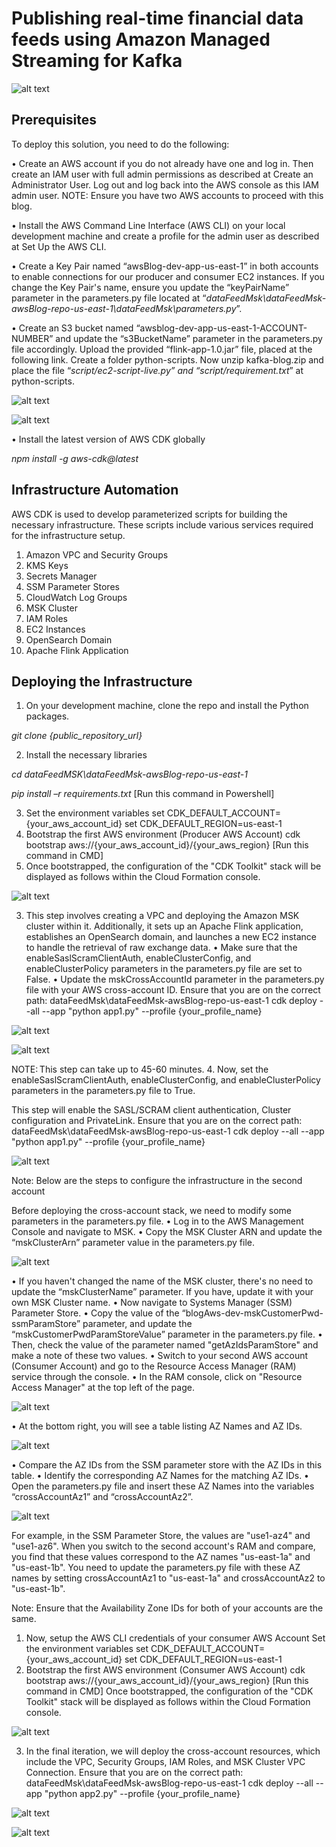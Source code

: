 # Publishing real-time financial data feeds using Amazon Managed Streaming for Kafka

![alt text](image-14.png)

## Prerequisites

To deploy this solution, you need to do the following: 
 
•	Create an AWS account if you do not already have one and log in. Then create an IAM user with full admin permissions as described at Create an Administrator User. Log out and log back into the AWS console as this IAM admin user.
NOTE: Ensure you have two AWS accounts to proceed with this blog.

•	Install the AWS Command Line Interface (AWS CLI) on your local development machine and create a profile for the admin user as described at Set Up the AWS CLI.   

•	Create a Key Pair named “awsBlog-dev-app-us-east-1” in both accounts to enable connections for our producer and consumer EC2 instances. If you change the Key Pair's name, ensure you update the “keyPairName” parameter in the parameters.py file located at
“*dataFeedMsk\dataFeedMsk-awsBlog-repo-us-east-1\dataFeedMsk\parameters.py*”.

•	Create an S3 bucket named “awsblog-dev-app-us-east-1-ACCOUNT-NUMBER” and update the “s3BucketName” parameter in the parameters.py file accordingly. Upload the provided “flink-app-1.0.jar” file, placed at the following link. Create a folder python-scripts. Now unzip kafka-blog.zip and place the file “*script/ec2-script-live.py” and “script/requirement.txt*” at python-scripts.

![alt text](image-1.png)

![alt text](image-2.png)

•	Install the latest version of AWS CDK globally

*npm install -g aws-cdk@latest*

## Infrastructure Automation
 
AWS CDK is used to develop parameterized scripts for building the necessary infrastructure. These scripts include various services required for the infrastructure setup.
 
1.	Amazon VPC and Security Groups
2.	KMS Keys
3.	Secrets Manager
4.	SSM Parameter Stores
5.	CloudWatch Log Groups
6.	MSK Cluster
7.	IAM Roles
8.	EC2 Instances
9.	OpenSearch Domain
10.	Apache Flink Application

## Deploying the Infrastructure 
 
1.	On your development machine, clone the repo and install the Python packages.

*git clone {public_repository_url}*

2.	Install the necessary libraries

*cd dataFeedMSK\dataFeedMsk-awsBlog-repo-us-east-1*

*pip install –r requirements.txt* [Run this command in Powershell]

3.	Set the environment variables
set CDK_DEFAULT_ACCOUNT={your_aws_account_id}
set CDK_DEFAULT_REGION=us-east-1
4.	Bootstrap the first AWS environment (Producer AWS Account)
cdk bootstrap aws://{your_aws_account_id}/{your_aws_region} [Run this command in CMD]	
5.	Once bootstrapped, the configuration of the "CDK Toolkit" stack will be displayed as follows within the Cloud Formation console.

![alt text](image-3.png)

3.	This step involves creating a VPC and deploying the Amazon MSK cluster within it. Additionally, it sets up an Apache Flink application, establishes an OpenSearch domain, and launches a new EC2 instance to handle the retrieval of raw exchange data.
•	Make sure that the enableSaslScramClientAuth, enableClusterConfig, and enableClusterPolicy parameters in the parameters.py file are set to False. 
•	Update the mskCrossAccountId parameter in the parameters.py file with your AWS cross-account ID.
Ensure that you are on the correct path: dataFeedMsk\dataFeedMsk-awsBlog-repo-us-east-1 
cdk deploy --all --app "python app1.py" --profile {your_profile_name}

![alt text](image-4.png)

![alt text](image-5.png)

NOTE: This step can take up to 45-60 minutes. 
4.	Now, set the enableSaslScramClientAuth, enableClusterConfig, and enableClusterPolicy parameters in the parameters.py file to True. 
 
This step will enable the SASL/SCRAM client authentication, Cluster configuration and PrivateLink.
Ensure that you are on the correct path: dataFeedMsk\dataFeedMsk-awsBlog-repo-us-east-1
cdk deploy --all --app "python app1.py" --profile {your_profile_name}

![alt text](image-6.png)

Note: Below are the steps to configure the infrastructure in the second account

Before deploying the cross-account stack, we need to modify some parameters in the parameters.py file. 
•	Log in to the AWS Management Console and navigate to MSK.
•	Copy the MSK Cluster ARN and update the “mskClusterArn” parameter value in the parameters.py file. 

![alt text](image-7.png)

•	If you haven't changed the name of the MSK cluster, there's no need to update the “mskClusterName” parameter. If you have, update it with your own MSK Cluster name. 
•	Now navigate to Systems Manager (SSM) Parameter Store.
•	Copy the value of the “blogAws-dev-mskCustomerPwd-ssmParamStore” parameter, and update the “mskCustomerPwdParamStoreValue” parameter in the parameters.py file. 
•	Then, check the value of the parameter named "getAzIdsParamStore" and make a note of these two values.
•	Switch to your second AWS account (Consumer Account) and go to the Resource Access Manager (RAM) service through the console.
•	In the RAM console, click on "Resource Access Manager" at the top left of the page.

![alt text](image-8.png)

•	At the bottom right, you will see a table listing AZ Names and AZ IDs.

![alt text](image-9.png)

•	Compare the AZ IDs from the SSM parameter store with the AZ IDs in this table.
•	Identify the corresponding AZ Names for the matching AZ IDs.
•	Open the parameters.py file and insert these AZ Names into the variables “crossAccountAz1” and “crossAccountAz2”.

![alt text](image-10.png)

For example, in the SSM Parameter Store, the values are "use1-az4" and "use1-az6". When you switch to the second account's RAM and compare, you find that these values correspond to the AZ names "us-east-1a" and "us-east-1b". You need to update the parameters.py file with these AZ names by setting crossAccountAz1 to "us-east-1a" and crossAccountAz2 to "us-east-1b".

Note: Ensure that the Availability Zone IDs for both of your accounts are the same.

1.	Now, setup the AWS CLI credentials of your consumer AWS Account Set the environment variables
set CDK_DEFAULT_ACCOUNT={your_aws_account_id}
set CDK_DEFAULT_REGION=us-east-1
2.	Bootstrap the first AWS environment (Consumer AWS Account)
cdk bootstrap aws://{your_aws_account_id}/{your_aws_region} [Run this command in CMD]
Once bootstrapped, the configuration of the "CDK Toolkit" stack will be displayed as follows within the Cloud Formation console.

![alt text](image-11.png)

3.	In the final iteration, we will deploy the cross-account resources, which include the VPC, Security Groups, IAM Roles, and MSK Cluster VPC Connection.
Ensure that you are on the correct path: dataFeedMsk\dataFeedMsk-awsBlog-repo-us-east-1
cdk deploy --all --app "python app2.py" --profile {your_profile_name}

![alt text](image-12.png)

![alt text](image-13.png)